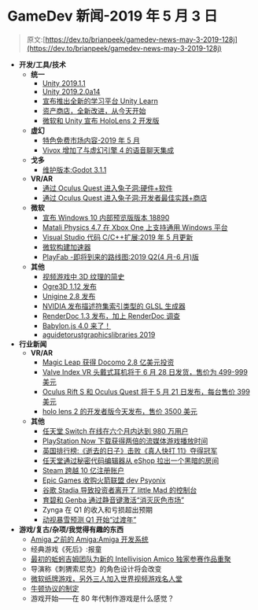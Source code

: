 # GameDev 新闻-2019 年 5 月 3 日

> 原文:[https://dev.to/brianpeek/gamedev-news-may-3-2019-128j](https://dev.to/brianpeek/gamedev-news-may-3-2019-128j)

*   **开发/工具/技术**
    *   **统一**
        *   [Unity 2019.1.1](https://unity3d.com/get-unity/download/archive)
        *   [Unity 2019.2.0a14](https://unity3d.com/alpha/2019.2)
        *   [宣布推出全新的学习平台 Unity Learn](https://blogs.unity3d.com/2019/04/29/announcing-unity-learn-a-brand-new-learning-platform/)
        *   [资产商店，全新改进，从今天开始](https://blogs.unity3d.com/2019/04/30/the-asset-store-new-and-improved-starting-today/)
        *   [微软和 Unity 宣布 HoloLens 2 开发版](https://blogs.unity3d.com/2019/05/02/microsoft-and-unity-announce-hololens-2-development-edition/)
    *   **虚幻**
        *   [特色免费市场内容-2019 年 5 月](https://www.unrealengine.com/en-US/blog/featured-free-marketplace-content---may-2019)
        *   [Vivox 增加了与虚幻引擎 4 的语音聊天集成](https://www.gamedev.net/news/vivox-adds-voice-chat-integration-with-unreal-engine-4-r888/)
    *   **戈多**
        *   [维护版本:Godot 3.1.1](https://godotengine.org/article/maintenance-release-godot-3-1-1)
    *   **VR/AR**
        *   [通过 Oculus Quest 进入兔子洞:硬件+软件](https://developer.oculus.com/blog/down-the-rabbit-hole-w-oculus-quest-the-hardware-software/)
        *   [通过 Oculus Quest 进入兔子洞:开发者最佳实践+商店](https://dev.toDown%20The%20Rabbit%20Hole%20w/%20Oculus%20Quest:%20Developer%20Best%20Practices%20+%20The%20Store)
    *   **微软**
        *   [宣布 Windows 10 内部预览版版本 18890](https://blogs.windows.com/windowsexperience/2019/05/01/announcing-windows-10-insider-preview-build-18890)
        *   [Matali Physics 4.7 在 Xbox One 上支持通用 Windows 平台](https://www.gamedev.net/news/matali-physics-47-supports-universal-windows-platform-on-xbox-one-r890/)
        *   [Visual Studio 代码 C/C++扩展:2019 年 5 月更新](https://devblogs.microsoft.com/cppblog/vscode-cpp-may-2019-update/)
        *   [微软构建加速器](https://github.com/Microsoft/BuildXL)
        *   [PlayFab -即将到来的路线图:2019 Q2(4 月-6 月)版](https://blog.playfab.com/blog/upcoming-roadmap-2019-q2-april-june-edition)
    *   **其他**
        *   [视频游戏中 3D 纹理的简史](http://www.gamasutra.com/view/news/341847/A_brief_history_of_3D_texturing_in_video_games.php)
        *   [Ogre3D 1.12 发布](https://www.gamedev.net/news/ogre3d-112-released-r885/)
        *   [Unigine 2.8 发布](https://www.gamedev.net/news/unigine-28-released-r880/)
        *   [NVIDIA 发布描述符集索引类型的 GLSL 生成器](https://www.gamedev.net/news/nvidia-releases-glsl-generator-for-descriptorset-indexed-types-r877/)
        *   [RenderDoc 1.3 发布，加上 RenderDoc 调查](https://www.gamedev.net/news/renderdoc-13-released-plus-renderdoc-survey-r874/)
        *   [Babylon.js 4.0 来了！](https://blogs.windows.com/buildingapps/2019/04/30/babylon-js-4-0-is-here/)
        *   [aguidetorustgraphicslibraries 2019](https://wiki.alopex.li/AGuideToRustGraphicsLibraries2019)
*   **行业新闻**
    *   **VR/AR**
        *   [Magic Leap 获得 Docomo 2.8 亿美元投资](https://www.gamesindustry.biz/articles/2019-04-29-magic-leap-gets-usd280m-investment-from-docomo)
        *   [Valve Index VR 头戴式耳机将于 6 月 28 日发货，售价为 499-999 美元](http://www.gamasutra.com/view/news/341786/Valve_Index_VR_headset_ships_June_28_for_499999.php)
        *   [Oculus Rift S 和 Oculus Quest 将于 5 月 21 日发布，每台售价 399 美元](http://www.gamasutra.com/view/news/341787/Oculus_Rift_S_and_Oculus_Quest_launch_May_21_for_399_each)
        *   [holo lens 2 的开发者版今天发布，售价 3500 美元](https://www.gamesindustry.biz/articles/2019-05-03-developers-edition-of-hololens-2-launches-today-at-usd3-500)
    *   **其他**
        *   [任天堂 Switch 在线在六个月内达到 980 万用户](https://www.gamesindustry.biz/articles/2019-04-29-nintendo-switch-online-reaches-9-8m-subscribers-in-six-months)
        *   [PlayStation Now 下载获得两倍的流媒体游戏播放时间](https://www.gamesindustry.biz/articles/2019-04-29-playstation-now-downloads-get-double-the-gameplay-time-of-streamed-games)
        *   [英国排行榜:《逝去的日子》击败《真人快打 11》夺得冠军](https://www.gamesindustry.biz/articles/2019-04-28-uk-charts-days-gone-defeats-mortal-kombat-11-to-claim-no-1)
        *   [任天堂通过秘密代码编辑器从 eShop 拉出一个黑暗的房间](http://www.gamasutra.com/view/news/341698/Nintendo_pulls_A_Dark_Room_from_eShop_over_secret_code_editor.php)
        *   [Steam 跨越 10 亿注册账户](http://www.gamasutra.com/view/news/341767/Steam_crosses_1_billion_registered_accounts.php)
        *   [Epic Games 收购火箭联盟 dev Psyonix](http://www.gamasutra.com/view/news/341855/Epic_Games_acquires_Rocket_League_dev_Psyonix.php)
        *   [谷歌 Stadia 导致投资者离开了 little Mad 的控制台](https://www.gamesindustry.biz/articles/2019-05-02-google-stadia-caused-investors-to-walk-away-from-slightly-mads-console)
        *   [育碧和 Genba 通过静音键激活“消灭灰色市场”](https://www.gamesindustry.biz/articles/2019-05-02-ubisoft-and-genba-to-kill-the-grey-market-with-silent-key-activation)
        *   Zynga 在 Q1 的收入和亏损超出预期
        *   [动视暴雪预测 Q1 开始“过渡年”](https://www.gamesindustry.biz/articles/2019-05-02-activision-blizzard-sees-predictable-q1-start-to-transition-year)
*   **游戏/复古/杂项/我觉得有趣的东西**
    *   [Amiga 之前的 Amiga:Amiga 开发系统](https://amigalove.com/viewtopic.php?f=6&amp;t=1031)
    *   经典游戏《死后》:报童
    *   [最初的蚯蚓吉姆团队为新的 Intellivision Amico 独家参赛作品重聚](https://www.gamesindustry.biz/articles/2019-05-01-original-earthworm-jim-team-reunites-for-new-intellivision-amico-exclusive-entry)
    *   导演称《刺猬索尼克》的角色设计将会改变
    *   [微软纸牌游戏，另外三人加入世界视频游戏名人堂](https://www.gamesindustry.biz/articles/2019-05-02-microsoft-solitaire-three-others-join-world-video-game-hall-of-fame)
    *   [牛顿协议的制定](https://medium.com/@jerry.ylilammi/making-of-newton-protocol-e9ccde41af30)
    *   游戏开始——在 80 年代制作游戏是什么感觉？